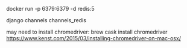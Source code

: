 docker run -p 6379:6379 -d redis:5

django
channels
channels_redis

may need to install chromedriver:
brew cask install chromedriver
https://www.kenst.com/2015/03/installing-chromedriver-on-mac-osx/